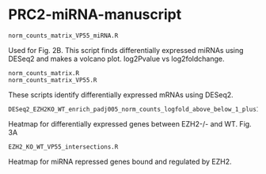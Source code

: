 # PRC2-miRNA-manuscript
```
norm_counts_matrix_VP55_miRNA.R
```
Used for Fig. 2B. This script finds differentially expressed miRNAs using DESeq2 and makes a volcano plot. log2Pvalue vs log2foldchange.

```
norm_counts_matrix.R
norm_counts_matrix_VP55.R
```
These scripts identify differentially expressed mRNAs using DESeq2.
```
DESeq2_EZH2KO_WT_enrich_padj005_norm_counts_logfold_above_below_1_plus1_ratios.R
```
Heatmap for differentially expressed genes between EZH2-/- and WT. Fig. 3A

```
EZH2_KO_WT_VP55_intersections.R
```
Heatmap for miRNA repressed genes bound and regulated by EZH2.
